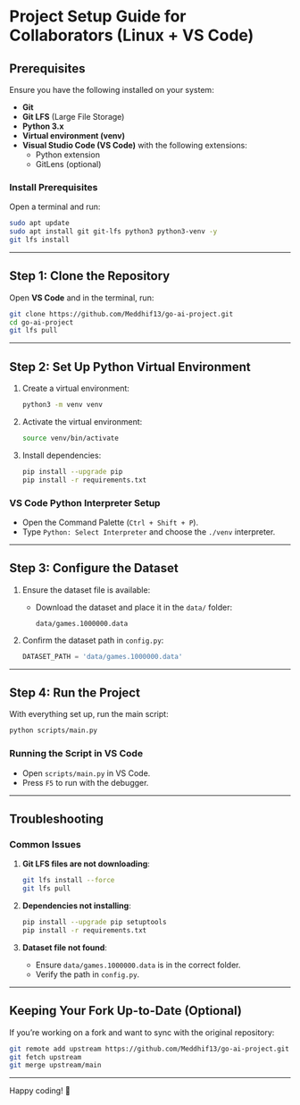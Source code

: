 # Project Setup Guide for Collaborators (Linux + VS Code)

## Prerequisites
Ensure you have the following installed on your system:
- **Git**
- **Git LFS** (Large File Storage)
- **Python 3.x**
- **Virtual environment (venv)**
- **Visual Studio Code (VS Code)** with the following extensions:
  - Python extension
  - GitLens (optional)

### Install Prerequisites
Open a terminal and run:
```bash
sudo apt update
sudo apt install git git-lfs python3 python3-venv -y
git lfs install
```

---

## Step 1: Clone the Repository
Open **VS Code** and in the terminal, run:
```bash
git clone https://github.com/Meddhif13/go-ai-project.git
cd go-ai-project
git lfs pull
```

---

## Step 2: Set Up Python Virtual Environment

1. Create a virtual environment:
   ```bash
   python3 -m venv venv
   ```

2. Activate the virtual environment:
   ```bash
   source venv/bin/activate
   ```

3. Install dependencies:
   ```bash
   pip install --upgrade pip
   pip install -r requirements.txt
   ```

### VS Code Python Interpreter Setup
- Open the Command Palette (`Ctrl + Shift + P`).
- Type `Python: Select Interpreter` and choose the `./venv` interpreter.

---

## Step 3: Configure the Dataset

1. Ensure the dataset file is available:
   - Download the dataset and place it in the `data/` folder:
     ```
     data/games.1000000.data
     ```

2. Confirm the dataset path in `config.py`:
   ```python
   DATASET_PATH = 'data/games.1000000.data'
   ```

---

## Step 4: Run the Project
With everything set up, run the main script:
```bash
python scripts/main.py
```

### Running the Script in VS Code
- Open `scripts/main.py` in VS Code.
- Press `F5` to run with the debugger.

---

## Troubleshooting

### Common Issues

1. **Git LFS files are not downloading**:
   ```bash
   git lfs install --force
   git lfs pull
   ```

2. **Dependencies not installing**:
   ```bash
   pip install --upgrade pip setuptools
   pip install -r requirements.txt
   ```

3. **Dataset file not found**:
   - Ensure `data/games.1000000.data` is in the correct folder.
   - Verify the path in `config.py`.

---

## Keeping Your Fork Up-to-Date (Optional)
If you’re working on a fork and want to sync with the original repository:
```bash
git remote add upstream https://github.com/Meddhif13/go-ai-project.git
git fetch upstream
git merge upstream/main
```

---

Happy coding! 🚀

